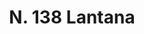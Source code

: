 ---
title: "N. 138 Lantana"
permalink: "/edition/plant138/"
plant-name: "N. 138"
plant-number: "138"
plant-xml: "/assets/xml/plant138.xml"
plant-img1: "/assets/img/plant138_verso.jpg"
plant-img2: "/assets/img/plant138.jpg"
plant-title: "N. 138 Lantana"
plant-wfo-link: "http://www.worldfloraonline.org/taxon/wfo-0000421166"
plant-kew-link: ""
plant-taxon-content: "Viburnum Lantana L."
layout: single-xml
---